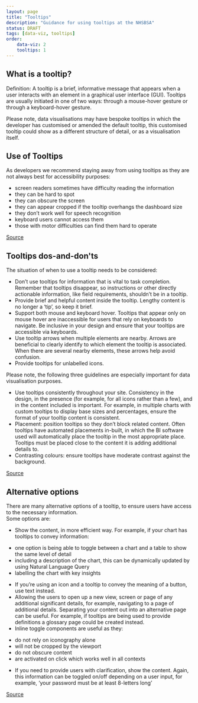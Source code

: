 ```yaml
---
layout: page
title: "Tooltips"
description: "Guidance for using tooltips at the NHSBSA"
status: DRAFT
tags: [data-viz, tooltips]
order:
    data-viz: 2
    tooltips: 1
---
```

## What is a tooltip?  
  
Definition: A tooltip is a brief, informative message that appears when a user interacts with an element in a graphical user interface (GUI). Tooltips are usually initiated in one of two ways: through a mouse-hover gesture or through a keyboard-hover gesture.  
  
Please note, data visualisations may have bespoke tooltips in which the developer has customised or amended the default tooltip, this customised tooltip could show as a different structure of detail, or as a visualisation itself.  
  
## Use of Tooltips  
  
As developers we recommend staying away from using tooltips as they are not always best for accessibility purposes:  
-	screen readers sometimes have difficulty reading the information
-	they can be hard to spot
-	they can obscure the screen
-	they can appear cropped if the tooltip overhangs the dashboard size
-	they don’t work well for speech recognition
-	keyboard users cannot access them
-	those with motor difficulties can find them hard to operate  
  
[Source][tool 1]  
  
## Tooltips dos-and-don'ts  
  
The situation of when to use a tooltip needs to be considered:  
-	Don’t use tooltips for information that is vital to task completion. Remember that tooltips disappear, so instructions or other directly actionable information, like field requirements, shouldn’t be in a tooltip.
-	Provide brief and helpful content inside the tooltip. Lengthy content is no longer a ‘tip’, so keep it brief.
-	Support both mouse and keyboard hover. Tooltips that appear only on mouse hover are inaccessible for users that rely on keyboards to navigate. Be inclusive in your design and ensure that your tooltips are accessible via keyboards.
-	Use tooltip arrows when multiple elements are nearby. Arrows are beneficial to clearly identify to which element the tooltip is associated. When there are several nearby elements, these arrows help avoid confusion.
-	Provide tooltips for unlabelled icons.  
  
Please note, the following three guidelines are especially important for data visualisation purposes.  
-	Use tooltips consistently throughout your site. Consistency in the design, in the presence (for example, for all icons rather than a few), and in the content included is important. For example, in multiple charts with custom tooltips to display base sizes and percentages, ensure the format of your tooltip content is consistent.
-	Placement: position tooltips so they don’t block related content. Often tooltips have automated placements in-built, in which the BI software used will automatically place the tooltip in the most appropriate place. Tooltips must be placed close to the content it is adding additional details to. 
-	Contrasting colours: ensure tooltips have moderate contrast against the background.  
  
[Source][tool 2]  
  
## Alternative options  
  
There are many alternative options of a tooltip, to ensure users have access to the necessary information.  
Some options are:  
-	Show the content, in more efficient way. For example, if your chart has tooltips to convey information:
*	one option is being able to toggle between a chart and a table to show the same level of detail
*	including a description of the chart, this can be dynamically updated by using Natural Language Query
*	labelling the chart with key insights
-	If you’re using an icon and a tooltip to convey the meaning of a button, use text instead.
-	Allowing the users to open up a new view, screen or page of any additional significant details, for example, navigating to a page of additional details. Separating your content out into an alternative page can be useful. For example, if tooltips are being used to provide definitions a glossary page could be created instead.
-	Inline toggle components are useful as they:
*	do not rely on iconography alone
*	will not be cropped by the viewport
*	do not obscure content
*	are activated on click which works well in all contexts
-	If you need to provide users with clarification, show the content. Again, this information can be toggled on/off depending on a user input, for example, ‘your password must be at least 8-letters long’  
  
[Source][tool 3]  
  

[tool 1]: https://adamsilver.io/blog/the-problem-with-tooltips-and-what-to-do-instead/
[tool 2]: https://www.nngroup.com/articles/tooltip-guidelines/
[tool 3]: https://www.nngroup.com/articles/tooltip-guidelines/